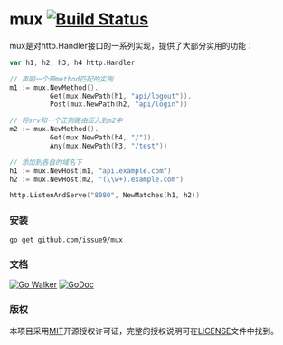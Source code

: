 mux [![Build Status](https://travis-ci.org/issue9/mux.svg?branch=master)](https://travis-ci.org/issue9/mux)
======

mux是对http.Handler接口的一系列实现，提供了大部分实用的功能：
```go
var h1, h2, h3, h4 http.Handler

// 声明一个带method匹配的实例
m1 := mux.NewMethod().
          Get(mux.NewPath(h1, "api/logout")).
          Post(mux.NewPath(h2, "api/login"))

// 将srv和一个正则路由压入到m2中
m2 := mux.NewMethod().
          Get(mux.NewPath(h4, "/")).
          Any(mux.NewPath(h3, "/test"))

// 添加到各自的域名下
h1 := mux.NewHost(m1, "api.example.com")
h2 := mux.NewHost(m2, "(\\w+).example.com")

http.ListenAndServe("8080", NewMatches(h1, h2))
```

### 安装

```shell
go get github.com/issue9/mux
```


### 文档

[![Go Walker](http://gowalker.org/api/v1/badge)](http://gowalker.org/github.com/issue9/mux)
[![GoDoc](https://godoc.org/github.com/issue9/mux?status.svg)](https://godoc.org/github.com/issue9/mux)


### 版权

本项目采用[MIT](http://opensource.org/licenses/MIT)开源授权许可证，完整的授权说明可在[LICENSE](LICENSE)文件中找到。
